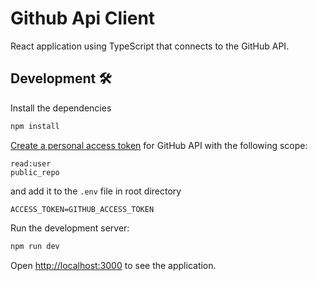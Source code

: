 # Github Api Client

React application using TypeScript that connects to the GitHub API.

## Development 🛠

Install the dependencies

```bash
npm install
```
[Create a personal access token](https://help.github.com/en/github/authenticating-to-github/creating-a-personal-access-token-for-the-command-line) for GitHub API with the following scope:
```
read:user
public_repo
```
and add it to the `.env` file in root directory
```
ACCESS_TOKEN=GITHUB_ACCESS_TOKEN
```


Run the development server:

```bash
npm run dev
```

Open [http://localhost:3000](http://localhost:3000) to see the application.
